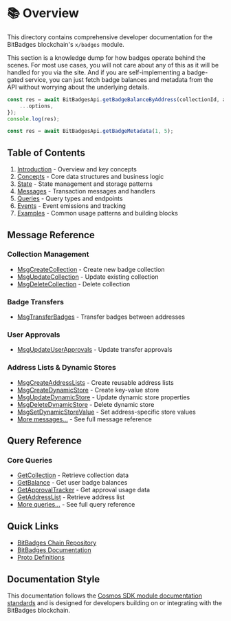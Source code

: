 # 📚 Overview

This directory contains comprehensive developer documentation for the BitBadges blockchain's `x/badges` module.

This section is a knowledge dump for how badges operate behind the scenes. For most use cases, you will not care about any of this as it will be handled for you via the site. And if you are self-implementing a badge-gated service, you can just fetch badge balances and metadata from the API without worrying about the underlying details.

```typescript
const res = await BitBadgesApi.getBadgeBalanceByAddress(collectionId, address, {
    ...options,
});
console.log(res);

const res = await BitBadgesApi.getBadgeMetadata(1, 5);
```

## Table of Contents

1. [Introduction](introduction.md) - Overview and key concepts
2. [Concepts](02-concepts.md) - Core data structures and business logic
3. [State](broken-reference) - State management and storage patterns
4. [Messages](messages/) - Transaction messages and handlers
5. [Queries](queries/) - Query types and endpoints
6. [Events](events.md) - Event emissions and tracking
7. [Examples](examples/) - Common usage patterns and building blocks

## Message Reference

### Collection Management

* [MsgCreateCollection](messages/msg-create-collection.md) - Create new badge collection
* [MsgUpdateCollection](messages/msg-update-collection.md) - Update existing collection
* [MsgDeleteCollection](messages/msg-delete-collection.md) - Delete collection

### Badge Transfers

* [MsgTransferBadges](messages/msg-transfer-badges.md) - Transfer badges between addresses

### User Approvals

* [MsgUpdateUserApprovals](messages/msg-update-user-approvals.md) - Update transfer approvals

### Address Lists & Dynamic Stores

* [MsgCreateAddressLists](messages/msg-create-address-lists.md) - Create reusable address lists
* [MsgCreateDynamicStore](messages/msg-create-dynamic-store.md) - Create key-value store
* [MsgUpdateDynamicStore](messages/msg-update-dynamic-store.md) - Update dynamic store properties
* [MsgDeleteDynamicStore](messages/msg-delete-dynamic-store.md) - Delete dynamic store
* [MsgSetDynamicStoreValue](messages/msg-set-dynamic-store-value.md) - Set address-specific store values
* [More messages...](messages/) - See full message reference

## Query Reference

### Core Queries

* [GetCollection](queries/get-collection.md) - Retrieve collection data
* [GetBalance](queries/get-balance.md) - Get user badge balances
* [GetApprovalTracker](queries/get-approval-tracker.md) - Get approval usage data
* [GetAddressList](queries/get-address-list.md) - Retrieve address list
* [More queries...](queries/) - See full query reference

## Quick Links

* [BitBadges Chain Repository](https://github.com/bitbadges/bitbadgeschain)
* [BitBadges Documentation](https://docs.bitbadges.io)
* [Proto Definitions](https://github.com/bitbadges/bitbadgeschain/tree/master/proto/badges)

## Documentation Style

This documentation follows the [Cosmos SDK module documentation standards](https://docs.cosmos.network/main/building-modules/README) and is designed for developers building on or integrating with the BitBadges blockchain.
